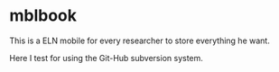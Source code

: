 # mblbook
This is a ELN mobile for every researcher to store everything he want.

Here I test for using the Git-Hub subversion system.

